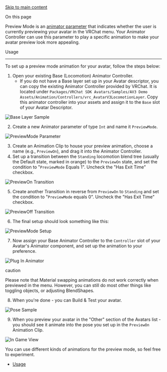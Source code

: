 [Skip to main content](https://creators.vrchat.com/avatars/animator-parameters/preview-mode/#__docusaurus_skipToContent_fallback)

On this page

Preview Mode is an [animator parameter](https://creators.vrchat.com/avatars/animator-parameters/)
 that indicates whether the user is currently previewing your avatar in the VRChat menu. Your Animator Controller can use this parameter to play a specific animation to make your avatar preview look more appealing.

Usage[​](https://creators.vrchat.com/avatars/animator-parameters/preview-mode/#usage "Direct link to Usage")

-------------------------------------------------------------------------------------------------------------

To set up a preview mode animation for your avatar, follow the steps below:

1.  Open your existing Base (Locomotion) Animator Controller.
    *   If you do not have a Base layer set up in your Avatar descriptor, you can copy the existing Animator Controller provided by VRChat. It is located under `Packages/VRChat SDK Avatars/Samples/AV3 Demo Assets/Animation/Controllers/vrc_AvatarV3LocomotionLayer`. Copy this animator controller into your assets and assign it to the `Base` slot of your Avatar Descriptor.

![Base Layer Sample](https://creators.vrchat.com/assets/images/preview-mode-sample-layer-2cc3f72ad967690e0db7cad333e664e9.png)

2.  Create a new Animator parameter of type `Int` and name it `PreviewMode`.

![PreviewMode Parameter](https://creators.vrchat.com/assets/images/preview-mode-param-17d5d4adadfea566ae81a172a425343d.png)

3.  Create an Animation Clip to house your preview animation, choose a name (e.g., `PreviewOn`), and drag it into the Animator Controller.
4.  Set up a transition between the `Standing` locomotion blend tree (usually the Default state, marked in orange) to the `PreviewOn` state, and set the condition to "`PreviewMode` Equals 1". Uncheck the "Has Exit Time" checkbox.

![PreviewOn Transition](https://creators.vrchat.com/assets/images/preview-mode-transition-in-6f15b86aa6ac4f2a98e7943e3e7d1b86.png)

5.  Create another Transition in reverse from `PreviewOn` to `Standing` and set the condition to "`PreviewMode` equals 0". Uncheck the "Has Exit Time" checkbox.

![PreviewOff Transition](https://creators.vrchat.com/assets/images/preview-mode-transition-out-2afc70f5b94c7f997193b7fdb1acf508.png)

6.  The final setup should look something like this:

![PreviewMode Setup](https://creators.vrchat.com/assets/images/preview-mode-final-setup-4b269383bc105cfeb96106f3a464b090.png)

7.  Now assign your Base Animator Controller to the `Controller` slot of your Avatar's Animator component, and set up the animation to your preference.

![Plug In Animator](https://creators.vrchat.com/assets/images/preview-mode-plug-in-animator-bf03af407c5a7711ba08cfa365b42c97.png)

caution

Please note that Material swapping animations do not work correctly when previewed in the menu. However, you can still do most other things like toggling objects, or adjusting BlendShapes.

8.  When you're done - you can Build & Test your avatar.

![Pose Sample](https://creators.vrchat.com/assets/images/preview-mode-final-pose-2c25b4efa04b13f772b18d08e0ad3c25.png)

9.  When you preview your avatar in the "Other" section of the Avatars list - you should see it animate into the pose you set up in the `PreviewOn` Animation Clip.

![In Game View](https://creators.vrchat.com/assets/images/preview-mode-in-game-view-a352865746b15ab1d7b3a48828ba9459.png)

You can use different kinds of animations for the preview mode, so feel free to experiment.

*   [Usage](https://creators.vrchat.com/avatars/animator-parameters/preview-mode/#usage)